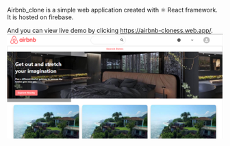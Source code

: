 Airbnb_clone is a simple web application created with ⚛ React framework. 
It is hosted on firebase.

And you can view live demo by clicking <a href="https://airbnb-cloness.web.app/" target="_blank">https://airbnb-cloness.web.app/</a>.
![](images/Capture.PNG)
